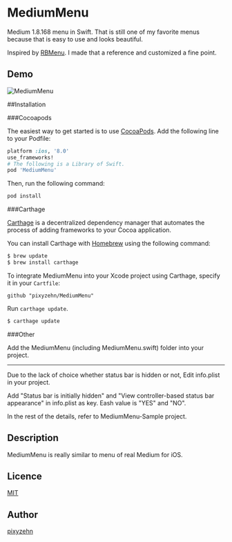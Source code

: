 MediumMenu
====================

Medium 1.8.168 menu in Swift. That is still one of my favorite menus because that is easy to use and looks beautiful.

Inspired by [RBMenu](https://github.com/RoshanNindrai/RBMenu). I made that a reference and customized a fine point.

## Demo

![MediumMenu](https://github.com/pixyzehn/MediumMenu/blob/master/Assets/MediumMenu.gif)

##Installation

###Cocoapods

The easiest way to get started is to use [CocoaPods](http://cocoapods.org/). Add the following line to your Podfile:

```ruby
platform :ios, '8.0'
use_frameworks!
# The following is a Library of Swift.
pod 'MediumMenu'
```

Then, run the following command:

```ruby
pod install
```

###Carthage

[Carthage](https://github.com/Carthage/Carthage) is a decentralized dependency manager that automates the process of adding frameworks to your Cocoa application.

You can install Carthage with [Homebrew](http://brew.sh/) using the following command:

```bash
$ brew update
$ brew install carthage
```

To integrate MediumMenu into your Xcode project using Carthage, specify it in your `Cartfile`:

```ogdl
github "pixyzehn/MediumMenu"
```
Run `carthage update`.

```bash
$ carthage update
```

###Other

Add the MediumMenu (including MediumMenu.swift) folder into your project.

---

Due to the lack of choice whether status bar is hidden or not,  Edit info.plist in your project.

Add "Status bar is initially hidden" and "View controller-based status bar appearance" in info.plist as key. Eash value is "YES" and "NO".

In the rest of the details, refer to MediumMenu-Sample project.

## Description

MediumMenu is really similar to menu of real Medium for iOS.

## Licence

[MIT](https://github.com/pixyzehn/MediumMenu/blob/master/LICENSE)

## Author

[pixyzehn](https://github.com/pixyzehn)
